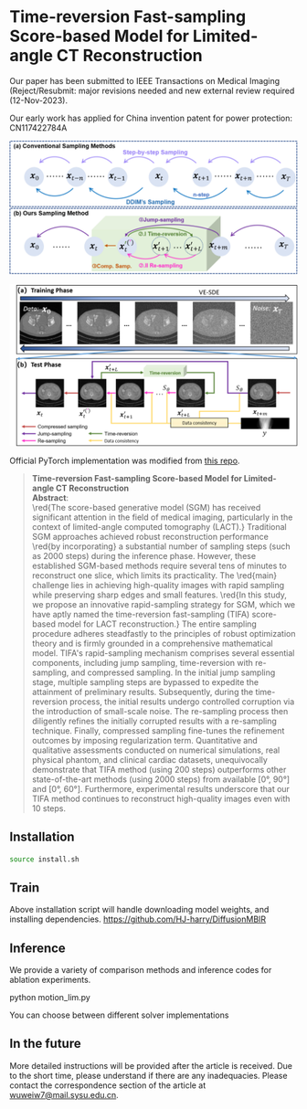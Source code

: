 # Time-reversion Fast-sampling Score-based Model for Limited-angle CT Reconstruction

Our paper has been submitted to IEEE Transactions on Medical Imaging  (Reject/Resubmit: major revisions needed and new external review required (12-Nov-2023). 

Our early work has applied for China invention patent for power protection: CN117422784A

![concept](./assets/motivation.png)

![concept](./assets/method.png)

Official PyTorch implementation was modified from [this repo](https://github.com/yang-song/score_sde_pytorch).

> **Time-reversion Fast-sampling Score-based Model for Limited-angle CT Reconstruction**<br>
>**Abstract**: <br>
>\red{The score-based generative model (SGM) has received significant attention in the field of medical imaging, particularly in the context of limited-angle computed tomography (LACT).} Traditional SGM approaches achieved robust reconstruction performance \red{by incorporating} a substantial number of sampling steps (such as 2000 steps) during the inference phase. However, these established SGM-based methods require several tens of minutes to reconstruct one slice, which limits its practicality. The \red{main} challenge lies in achieving high-quality images with rapid sampling while preserving sharp edges and small features. \red{In this study, we propose an innovative rapid-sampling strategy for SGM, which we have aptly named the time-reversion fast-sampling (TIFA) score-based model for LACT reconstruction.} The entire sampling procedure adheres steadfastly to the principles of robust optimization theory and is firmly grounded in a comprehensive mathematical model. TIFA's rapid-sampling mechanism comprises several essential components, including jump sampling, time-reversion with re-sampling, and compressed sampling. In the initial jump sampling stage, multiple sampling steps are bypassed to expedite the attainment of preliminary results. Subsequently, during the time-reversion process, the initial results undergo controlled corruption via the introduction of small-scale noise. The re-sampling process then diligently refines the initially corrupted results with a re-sampling technique. Finally, compressed sampling fine-tunes the refinement outcomes by imposing regularization term. Quantitative and qualitative assessments conducted on numerical simulations, real physical phantom, and clinical cardiac datasets, unequivocally demonstrate that TIFA method (using 200 steps) outperforms other state-of-the-art methods (using 2000 steps) from available [0°, 90°] and [0°, 60°]. Furthermore, experimental results underscore that our TIFA method continues to reconstruct high-quality images even with 10 steps.

## Installation

```bash
source install.sh
```

## Train
Above installation script will handle downloading model weights, and installing dependencies. https://github.com/HJ-harry/DiffusionMBIR

## Inference
We provide a variety of comparison methods and inference codes for ablation experiments.

python motion_lim.py

You can choose between different solver implementations

## In the future
More detailed instructions will be provided after the article is received. Due to the short time, please understand if there are any inadequacies. Please contact the correspondence section of the article at wuweiw7@mail.sysu.edu.cn.




